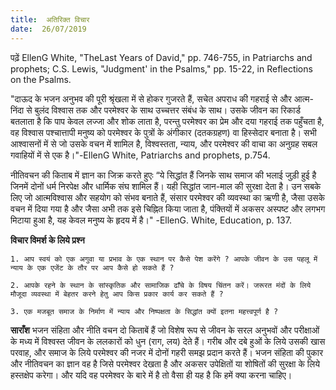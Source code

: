 ```yaml
---
title:  अतिरिक्त विचार
date:  26/07/2019
---
```


पढ़ें EllenG White, "TheLast Years of David," pp. 746-755, in Patriarchs and prophets; C.S. Lewis, "Judgment' in the Psalms," pp. 15-22, in Reflections on the Psalms.

"दाऊद के भजन अनुभव की पूरी श्रृंखला में से होकर गुजरते हैं, सचेत अपराध की गहराई से और आत्म-निंदा से बुलंद विश्वास तक और परमेश्वर के साथ उच्चत्तर संबंध के साथ। उसके जीवन का रिकार्ड बतलाता है कि पाप केवल लज्जा और शोक लाता है, परन्तु परमेश्वर का प्रेम और दया गहराई तक पहुँचता है, वह विश्वास पश्चात्तापी मनुष्य को परमेश्वर के पुत्रों के अंगीकार (दतकग्रहण) वा हिस्सेदार बनाता है। सभी आश्वासनों में से जो उसके वचन में शामिल है, विश्वस्तता, न्याय, और परमेश्वर की वाचा का अनुग्रह सबल गवाहियों में से एक है।"-EllenG White, Patriarchs and prophets, p.754.

नीतिवचन की किताब में ज्ञान का जिक्र करते हुएः “ये सिद्धांत हैं जिनके साथ समाज की भलाई जुड़ी हुई है जिनमें दोनों धर्म निरपेक्ष और धार्मिक संघ शामिल हैं। यही सिद्धांत जान-माल की सुरक्षा देता है। उन सबके लिए जो आत्मविश्वास और सहयोग को संभव बनाते हैं, संसार परमेश्वर की व्यवस्था का ऋणी है, जैसा उसके वचन में दिया गया है और जैसा अभी तक इसे चिह्नित किया जाता है, पंक्तियों में अकसर अस्पष्ट और लगभग मिटाया हुआ है, यह केवल मनुष्य के हृदय में है।" -EllenG. White, Education, p. 137.

**विचार विमर्श के लिये प्रश्न**

`1. आप स्वयं को एक अगुवा या प्रभाव के एक स्थान पर कैसे पेश करेंगे ? आपके जीवन के उस पहलू में न्याय के एक एजेंट के तौर पर आप कैसे हो सकते हैं ?`

`2. आपके रहने के स्थान के सांस्कृतिक और सामाजिक ढाँचे के विषय चिंतन करें। जरूरत मंदों के लिये मौजूदा व्यवस्था में बेहतर करने हेतु आप किस प्रकार कार्य कर सकते हैं ?`

`3. एक मजबूत समाज के निर्माण में न्याय और निष्पक्षता के सिद्धांत क्यों इतना महत्त्वपूर्ण है ?`

**साराँश** भजन संहिता और नीति वचन दो किताबें हैं जो विशेष रूप से जीवन के सरल अनुभवों और परीक्षाओं के मध्य में विश्वस्त जीवन के ललकारों को धुन (राग, लय) देते हैं। गरीब और दबे हुओं के लिये उसकी खास परवाह, और समाज के लिये परमेश्वर की नजर में दोनों गहरी समझ प्रदान करते हैं। भजन संहिता की पुकार और नीतिवचन का ज्ञान वह है जिसे परमेश्वर देखता है और अकसर उपेक्षितों या शोषितों की सुरक्षा के लिये हस्तक्षेप करेगा। और यदि वह परमेश्वर के बारे में है तो वैसा ही यह है कि हमें क्या करना चाहिए।